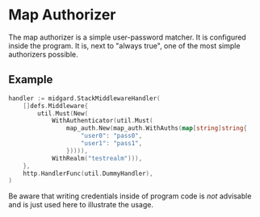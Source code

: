 Map Authorizer
==============

The map authorizer is a simple user-password matcher. It is configured inside
the program. It is, next to "always true", one of the most simple authorizers
possible.

Example
-------

```go
handler := midgard.StackMiddlewareHandler(
    []defs.Middleware{
        util.Must(New(
            WithAuthenticator(util.Must(
                map_auth.New(map_auth.WithAuths(map[string]string{
                    "user0": "pass0",
                    "user1": "pass1",
                })))),
            WithRealm("testrealm"))),
    },
    http.HandlerFunc(util.DummyHandler),
)
```

Be aware that writing credentials inside of program code is _not_ advisable and
is just used here to illustrate the usage.
